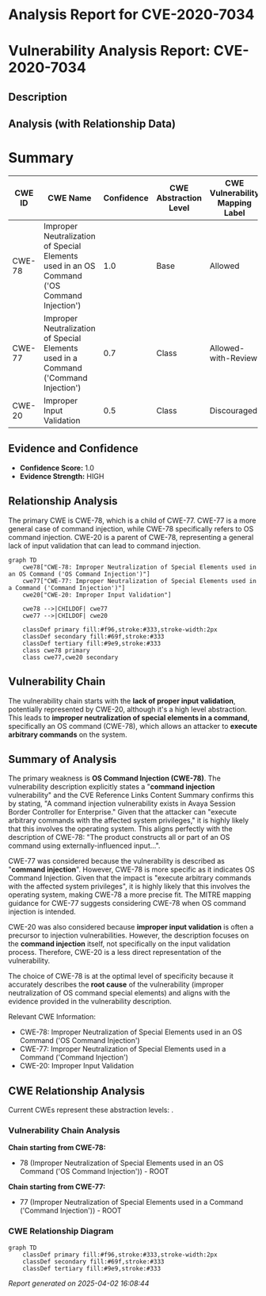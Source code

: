 # Analysis Report for CVE-2020-7034

# Vulnerability Analysis Report: CVE-2020-7034

## Description



## Analysis (with Relationship Data)

# Summary

| CWE ID | CWE Name | Confidence | CWE Abstraction Level | CWE Vulnerability Mapping Label | CWE-Vulnerability Mapping Notes |
|---|---|---|---|---|---|
| CWE-78 | Improper Neutralization of Special Elements used in an OS Command ('OS Command Injection') | 1.0 | Base | Allowed | Primary CWE |
| CWE-77 | Improper Neutralization of Special Elements used in a Command ('Command Injection') | 0.7 | Class | Allowed-with-Review | Secondary Candidate |
| CWE-20 | Improper Input Validation | 0.5 | Class | Discouraged | Secondary Candidate |

## Evidence and Confidence

*   **Confidence Score:** 1.0
*   **Evidence Strength:** HIGH

## Relationship Analysis

The primary CWE is CWE-78, which is a child of CWE-77. CWE-77 is a more general case of command injection, while CWE-78 specifically refers to OS command injection. CWE-20 is a parent of CWE-78, representing a general lack of input validation that can lead to command injection.

```mermaid
graph TD
    cwe78["CWE-78: Improper Neutralization of Special Elements used in an OS Command ('OS Command Injection')"]
    cwe77["CWE-77: Improper Neutralization of Special Elements used in a Command ('Command Injection')"]
    cwe20["CWE-20: Improper Input Validation"]

    cwe78 -->|CHILDOF| cwe77
    cwe77 -->|CHILDOF| cwe20

    classDef primary fill:#f96,stroke:#333,stroke-width:2px
    classDef secondary fill:#69f,stroke:#333
    classDef tertiary fill:#9e9,stroke:#333
    class cwe78 primary
    class cwe77,cwe20 secondary
```

## Vulnerability Chain

The vulnerability chain starts with the **lack of proper input validation**, potentially represented by CWE-20, although it's a high level abstraction. This leads to **improper neutralization of special elements in a command**, specifically an OS command (CWE-78), which allows an attacker to **execute arbitrary commands** on the system.

## Summary of Analysis

The primary weakness is **OS Command Injection (CWE-78)**. The vulnerability description explicitly states a "**command injection** vulnerability" and the CVE Reference Links Content Summary confirms this by stating, "A command injection vulnerability exists in Avaya Session Border Controller for Enterprise." Given that the attacker can "execute arbitrary commands with the affected system privileges," it is highly likely that this involves the operating system. This aligns perfectly with the description of CWE-78: "The product constructs all or part of an OS command using externally-influenced input...".

CWE-77 was considered because the vulnerability is described as "**command injection**". However, CWE-78 is more specific as it indicates OS Command Injection. Given that the impact is "execute arbitrary commands with the affected system privileges", it is highly likely that this involves the operating system, making CWE-78 a more precise fit. The MITRE mapping guidance for CWE-77 suggests considering CWE-78 when OS command injection is intended.

CWE-20 was also considered because **improper input validation** is often a precursor to injection vulnerabilities. However, the description focuses on the **command injection** itself, not specifically on the input validation process. Therefore, CWE-20 is a less direct representation of the vulnerability.

The choice of CWE-78 is at the optimal level of specificity because it accurately describes the **root cause** of the vulnerability (improper neutralization of OS command special elements) and aligns with the evidence provided in the vulnerability description.

Relevant CWE Information:
- CWE-78: Improper Neutralization of Special Elements used in an OS Command ('OS Command Injection')
- CWE-77: Improper Neutralization of Special Elements used in a Command ('Command Injection')
- CWE-20: Improper Input Validation


## CWE Relationship Analysis

Current CWEs represent these abstraction levels: .


### Vulnerability Chain Analysis

**Chain starting from CWE-78:**
- 78 (Improper Neutralization of Special Elements used in an OS Command ('OS Command Injection')) - ROOT


**Chain starting from CWE-77:**
- 77 (Improper Neutralization of Special Elements used in a Command ('Command Injection')) - ROOT



### CWE Relationship Diagram

```mermaid
graph TD
    classDef primary fill:#f96,stroke:#333,stroke-width:2px
    classDef secondary fill:#69f,stroke:#333
    classDef tertiary fill:#9e9,stroke:#333
```



*Report generated on 2025-04-02 16:08:44*
